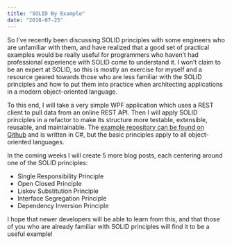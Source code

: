```yaml
---
title: "SOLID By Example"
date: "2018-07-25"
---
```


So I’ve recently been discussing SOLID principles with some engineers who are unfamiliar with them, and have realized that a good set of practical examples would be really useful for programmers who haven’t had professional experience with SOLID come to understand it. I won’t claim to be an expert at SOLID, so this is mostly an exercise for myself and a resource geared towards those who are less familiar with the SOLID principles and how to put them into practice when architecting applications in a modern object-oriented language.

To this end, I will take a very simple WPF application which uses a REST client to pull data from an online REST API. Then I will apply SOLID principles in a refactor to make its structure more testable, extensible, reusable, and maintainable. The [example repository can be found on Github](https://github.com/JessieArr/SolidByExample "Solid By Example Github") and is written in C#, but the basic principles apply to all object-oriented languages.

In the coming weeks I will create 5 more blog posts, each centering around one of the SOLID principles:

- Single Responsibility Principle
- Open Closed Principle
- Liskov Substitution Principle
- Interface Segregation Principle
- Dependency Inversion Principle

I hope that newer developers will be able to learn from this, and that those of you who are already familiar with SOLID principles will find it to be a useful example!
